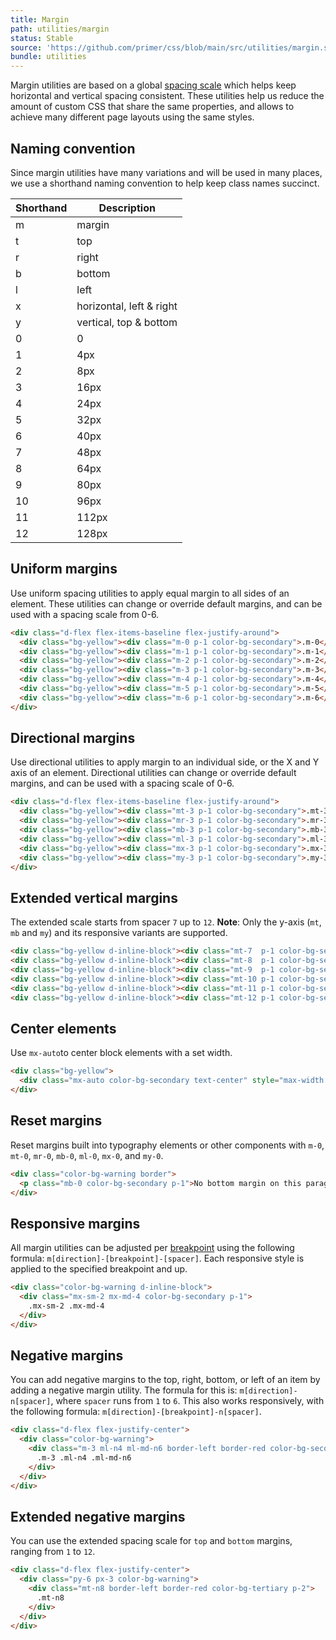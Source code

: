 ```yaml
---
title: Margin
path: utilities/margin
status: Stable
source: 'https://github.com/primer/css/blob/main/src/utilities/margin.scss'
bundle: utilities
---
```


Margin utilities are based on a global [spacing scale](/support/spacing) which helps keep horizontal and vertical spacing consistent. These utilities help us reduce the amount of custom CSS that share the same properties, and allows to achieve many different page layouts using the same styles.


## Naming convention

Since margin utilities have many variations and will be used in many places, we use a shorthand naming convention to help keep class names succinct.


| Shorthand | Description |
| --- | --- |
| m   | margin |
| t   | top |
| r   | right |
| b   | bottom |
| l   | left |
| x   | horizontal, left & right |
| y   | vertical, top & bottom |
| 0   | 0     |
| 1   | 4px   |
| 2   | 8px   |
| 3   | 16px  |
| 4   | 24px  |
| 5   | 32px  |
| 6   | 40px  |
| 7   | 48px  |
| 8   | 64px  |
| 9   | 80px  |
| 10  | 96px  |
| 11  | 112px |
| 12  | 128px |

## Uniform margins

Use uniform spacing utilities to apply equal margin to all sides of an element. These utilities can change or override default margins, and can be used with a spacing scale from 0-6.

```html live
<div class="d-flex flex-items-baseline flex-justify-around">
  <div class="bg-yellow"><div class="m-0 p-1 color-bg-secondary">.m-0</div></div>
  <div class="bg-yellow"><div class="m-1 p-1 color-bg-secondary">.m-1</div></div>
  <div class="bg-yellow"><div class="m-2 p-1 color-bg-secondary">.m-2</div></div>
  <div class="bg-yellow"><div class="m-3 p-1 color-bg-secondary">.m-3</div></div>
  <div class="bg-yellow"><div class="m-4 p-1 color-bg-secondary">.m-4</div></div>
  <div class="bg-yellow"><div class="m-5 p-1 color-bg-secondary">.m-5</div></div>
  <div class="bg-yellow"><div class="m-6 p-1 color-bg-secondary">.m-6</div></div>
</div>
```

## Directional margins

Use directional utilities to apply margin to an individual side, or the X and Y axis of an element. Directional utilities can change or override default margins, and can be used with a spacing scale of 0-6.

```html live
<div class="d-flex flex-items-baseline flex-justify-around">
  <div class="bg-yellow"><div class="mt-3 p-1 color-bg-secondary">.mt-3</div></div>
  <div class="bg-yellow"><div class="mr-3 p-1 color-bg-secondary">.mr-3</div></div>
  <div class="bg-yellow"><div class="mb-3 p-1 color-bg-secondary">.mb-3</div></div>
  <div class="bg-yellow"><div class="ml-3 p-1 color-bg-secondary">.ml-3</div></div>
  <div class="bg-yellow"><div class="mx-3 p-1 color-bg-secondary">.mx-3</div></div>
  <div class="bg-yellow"><div class="my-3 p-1 color-bg-secondary">.my-3</div></div>
</div>
```

## Extended vertical margins

The extended scale starts from spacer `7` up to `12`. **Note**: Only the y-axis (`mt`, `mb` and `my`) and its responsive variants are supported.

```html live
<div class="bg-yellow d-inline-block"><div class="mt-7  p-1 color-bg-secondary">.mb-7</div></div>
<div class="bg-yellow d-inline-block"><div class="mt-8  p-1 color-bg-secondary">.mb-8</div></div>
<div class="bg-yellow d-inline-block"><div class="mt-9  p-1 color-bg-secondary">.mb-9</div></div>
<div class="bg-yellow d-inline-block"><div class="mt-10 p-1 color-bg-secondary">.mb-10</div></div>
<div class="bg-yellow d-inline-block"><div class="mt-11 p-1 color-bg-secondary">.mb-11</div></div>
<div class="bg-yellow d-inline-block"><div class="mt-12 p-1 color-bg-secondary">.mb-12</div></div>
```

## Center elements

Use `mx-auto`to center block elements with a set width.

```html live
<div class="bg-yellow">
  <div class="mx-auto color-bg-secondary text-center" style="max-width: 500px;">.mx-auto</div>
</div>
```

## Reset margins
Reset margins built into typography elements or other components with `m-0`, `mt-0`, `mr-0`, `mb-0`, `ml-0`, `mx-0`, and `my-0`.

```html live
<div class="color-bg-warning border">
  <p class="mb-0 color-bg-secondary p-1">No bottom margin on this paragraph.</p>
</div>
```

## Responsive margins

All margin utilities can be adjusted per [breakpoint](/objects/grid#breakpoints) using the following formula: `m[direction]-[breakpoint]-[spacer]`. Each responsive style is applied to the specified breakpoint and up.

```html live
<div class="color-bg-warning d-inline-block">
  <div class="mx-sm-2 mx-md-4 color-bg-secondary p-1">
    .mx-sm-2 .mx-md-4
  </div>
</div>
```

## Negative margins

You can add negative margins to the top, right, bottom, or left of an item by adding a negative margin utility. The formula for this is: `m[direction]-n[spacer]`, where `spacer` runs from `1` to `6`. This also works responsively, with the following formula: `m[direction]-[breakpoint]-n[spacer]`.

```html live
<div class="d-flex flex-justify-center">
  <div class="color-bg-warning">
    <div class="m-3 ml-n4 ml-md-n6 border-left border-red color-bg-secondary p-2">
      .m-3 .ml-n4 .ml-md-n6
    </div>
  </div>
</div>
```

## Extended negative margins

You can use the extended spacing scale for `top` and `bottom` margins, ranging from `1` to `12`.

```html live
<div class="d-flex flex-justify-center">
  <div class="py-6 px-3 color-bg-warning">
    <div class="mt-n8 border-left border-red color-bg-tertiary p-2">
      .mt-n8
    </div>
  </div>
</div>
```
